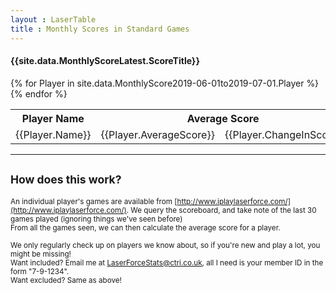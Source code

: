 ```yaml
---
layout : LaserTable
title : Monthly Scores in Standard Games
---
```


#### {{site.data.MonthlyScoreLatest.ScoreTitle}}

<table>
<tr><th>Player Name</th><th colspan = "2">Average Score </th><th> Missions Played</th> </tr>
{% for Player in site.data.MonthlyScore2019-06-01to2019-07-01.Player %}
<tr><td>{{Player.Name}}</td><td class = "number"> {{Player.AverageScore}} </td><td class = "SmallBrightNumber">  {{Player.ChangeInScore}} </td><td class = "number"> {{Player.MissionsPlayed}} </td></tr>
{% endfor %}
</table>

-----

## <small>How does this work?</small>

<small>An individual player's games are available from [http://www.iplaylaserforce.com/](http://www.iplaylaserforce.com/). We query the scoreboard, and take note of the last 30 games played (ignoring things we've seen before)<br/> From all the games seen, we can then calculate the average score for a player.</small>

<small>We only regularly check up on players we know about, so if you're new and play a lot, you might be missing!  <br/>
Want included? Email me at [LaserForceStats@ctri.co.uk](mailto:LaserForceStats@ctri.co.uk), all I need is your member ID in the form "7-9-1234". <br/>
Want excluded? Same as above!</small>